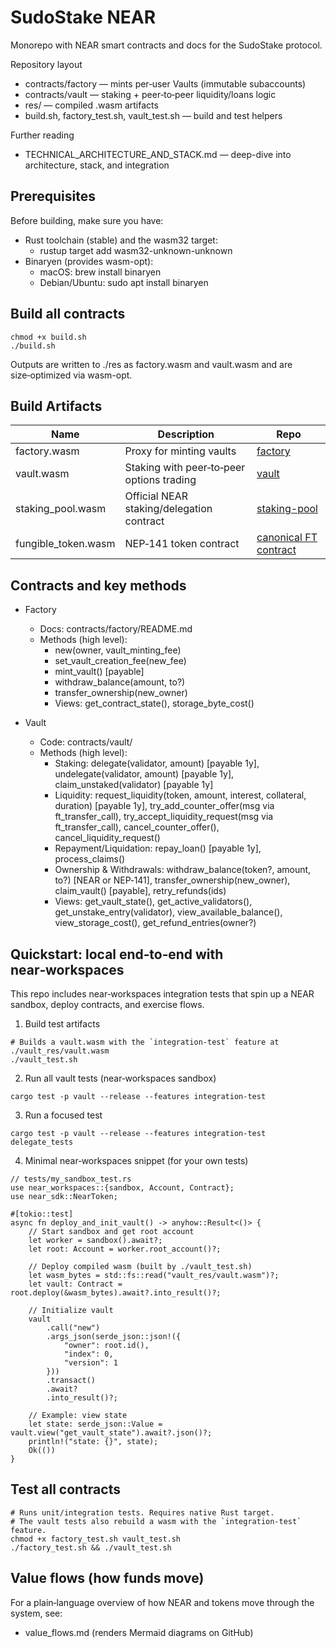 # SudoStake NEAR

Monorepo with NEAR smart contracts and docs for the SudoStake protocol.

Repository layout
- contracts/factory — mints per‑user Vaults (immutable subaccounts)
- contracts/vault — staking + peer‑to‑peer liquidity/loans logic
- res/ — compiled .wasm artifacts
- build.sh, factory_test.sh, vault_test.sh — build and test helpers

Further reading
- TECHNICAL_ARCHITECTURE_AND_STACK.md — deep-dive into architecture, stack, and integration


## Prerequisites

Before building, make sure you have:

- Rust toolchain (stable) and the wasm32 target:
  - rustup target add wasm32-unknown-unknown
- Binaryen (provides wasm-opt):
  - macOS: brew install binaryen
  - Debian/Ubuntu: sudo apt install binaryen


## Build all contracts
```
chmod +x build.sh
./build.sh
```

Outputs are written to ./res as factory.wasm and vault.wasm and are size‑optimized via wasm-opt.


## Build Artifacts

| Name | Description | Repo |
|------|-------------|------|
| factory.wasm | Proxy for minting vaults | [factory](contracts/factory) |
| vault.wasm | Staking with peer‑to‑peer options trading | [vault](contracts/vault) |
| staking_pool.wasm | Official NEAR staking/delegation contract | [staking-pool](https://github.com/near/core-contracts/tree/master/staking-pool) |
| fungible_token.wasm | NEP‑141 token contract | [canonical FT contract](https://github.com/near-examples/FT) |


## Contracts and key methods

- Factory
  - Docs: contracts/factory/README.md
  - Methods (high level):
    - new(owner, vault_minting_fee)
    - set_vault_creation_fee(new_fee)
    - mint_vault() [payable]
    - withdraw_balance(amount, to?)
    - transfer_ownership(new_owner)
    - Views: get_contract_state(), storage_byte_cost()

- Vault
  - Code: contracts/vault/
  - Methods (high level):
    - Staking: delegate(validator, amount) [payable 1y], undelegate(validator, amount) [payable 1y], claim_unstaked(validator) [payable 1y]
    - Liquidity: request_liquidity(token, amount, interest, collateral, duration) [payable 1y], try_add_counter_offer(msg via ft_transfer_call), try_accept_liquidity_request(msg via ft_transfer_call), cancel_counter_offer(), cancel_liquidity_request()
    - Repayment/Liquidation: repay_loan() [payable 1y], process_claims()
    - Ownership & Withdrawals: withdraw_balance(token?, amount, to?) [NEAR or NEP‑141], transfer_ownership(new_owner), claim_vault() [payable], retry_refunds(ids)
    - Views: get_vault_state(), get_active_validators(), get_unstake_entry(validator), view_available_balance(), view_storage_cost(), get_refund_entries(owner?)


## Quickstart: local end‑to‑end with near‑workspaces

This repo includes near‑workspaces integration tests that spin up a NEAR sandbox, deploy contracts, and exercise flows.

1) Build test artifacts
```
# Builds a vault.wasm with the `integration-test` feature at ./vault_res/vault.wasm
./vault_test.sh
```

2) Run all vault tests (near‑workspaces sandbox)
```
cargo test -p vault --release --features integration-test
```

3) Run a focused test
```
cargo test -p vault --release --features integration-test delegate_tests
```

4) Minimal near‑workspaces snippet (for your own tests)
```
// tests/my_sandbox_test.rs
use near_workspaces::{sandbox, Account, Contract};
use near_sdk::NearToken;

#[tokio::test]
async fn deploy_and_init_vault() -> anyhow::Result<()> {
    // Start sandbox and get root account
    let worker = sandbox().await?;
    let root: Account = worker.root_account()?;

    // Deploy compiled wasm (built by ./vault_test.sh)
    let wasm_bytes = std::fs::read("vault_res/vault.wasm")?;
    let vault: Contract = root.deploy(&wasm_bytes).await?.into_result()?;

    // Initialize vault
    vault
        .call("new")
        .args_json(serde_json::json!({
            "owner": root.id(),
            "index": 0,
            "version": 1
        }))
        .transact()
        .await?
        .into_result()?;

    // Example: view state
    let state: serde_json::Value = vault.view("get_vault_state").await?.json()?;
    println!("state: {}", state);
    Ok(())
}
```


## Test all contracts
```
# Runs unit/integration tests. Requires native Rust target.
# The vault tests also rebuild a wasm with the `integration-test` feature.
chmod +x factory_test.sh vault_test.sh
./factory_test.sh && ./vault_test.sh
```


## Value flows (how funds move)

For a plain‑language overview of how NEAR and tokens move through the system, see:

- value_flows.md (renders Mermaid diagrams on GitHub)
